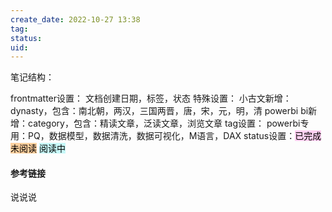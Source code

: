 ```yaml
---
create_date: 2022-10-27 13:38
tag: 
status: 
uid: 
---
```


笔记结构：

frontmatter设置：
文档创建日期，标签，状态 
	特殊设置：
		小古文新增：dynasty，包含：南北朝，两汉，三国两晋，唐，宋，元，明，清
		powerbi bi新增：category，包含：精读文章，泛读文章，浏览文章
tag设置：
	powerbi专用：PQ，数据模型，数据清洗，数据可视化，M语言，DAX
status设置：<mark style="background: #FFB8EBA6;">已完成</mark> <mark style="background: #FFB86CA6;">未阅读</mark> <mark style="background: #ABF7F7A6;">阅读中</mark> 

#### 参考链接

说说说


